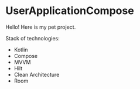 # UserApplicationCompose

Hello!
Here is my pet project.
 
Stack of technologies:
- Kotlin
- Compose
- MVVM
- Hilt
- Clean Architecture 
- Room
